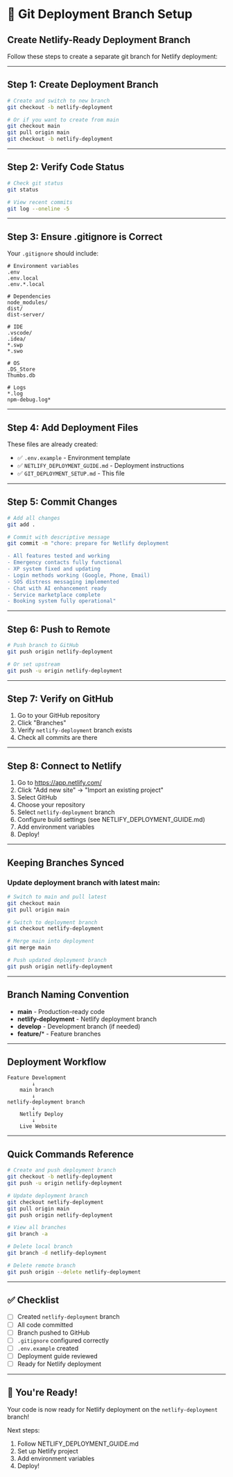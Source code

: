 # 🔧 Git Deployment Branch Setup

## Create Netlify-Ready Deployment Branch

Follow these steps to create a separate git branch for Netlify deployment:

---

## Step 1: Create Deployment Branch

```bash
# Create and switch to new branch
git checkout -b netlify-deployment

# Or if you want to create from main
git checkout main
git pull origin main
git checkout -b netlify-deployment
```

---

## Step 2: Verify Code Status

```bash
# Check git status
git status

# View recent commits
git log --oneline -5
```

---

## Step 3: Ensure .gitignore is Correct

Your `.gitignore` should include:

```
# Environment variables
.env
.env.local
.env.*.local

# Dependencies
node_modules/
dist/
dist-server/

# IDE
.vscode/
.idea/
*.swp
*.swo

# OS
.DS_Store
Thumbs.db

# Logs
*.log
npm-debug.log*
```

---

## Step 4: Add Deployment Files

These files are already created:
- ✅ `.env.example` - Environment template
- ✅ `NETLIFY_DEPLOYMENT_GUIDE.md` - Deployment instructions
- ✅ `GIT_DEPLOYMENT_SETUP.md` - This file

---

## Step 5: Commit Changes

```bash
# Add all changes
git add .

# Commit with descriptive message
git commit -m "chore: prepare for Netlify deployment

- All features tested and working
- Emergency contacts fully functional
- XP system fixed and updating
- Login methods working (Google, Phone, Email)
- SOS distress messaging implemented
- Chat with AI enhancement ready
- Service marketplace complete
- Booking system fully operational"
```

---

## Step 6: Push to Remote

```bash
# Push branch to GitHub
git push origin netlify-deployment

# Or set upstream
git push -u origin netlify-deployment
```

---

## Step 7: Verify on GitHub

1. Go to your GitHub repository
2. Click "Branches"
3. Verify `netlify-deployment` branch exists
4. Check all commits are there

---

## Step 8: Connect to Netlify

1. Go to https://app.netlify.com/
2. Click "Add new site" → "Import an existing project"
3. Select GitHub
4. Choose your repository
5. Select `netlify-deployment` branch
6. Configure build settings (see NETLIFY_DEPLOYMENT_GUIDE.md)
7. Add environment variables
8. Deploy!

---

## Keeping Branches Synced

### Update deployment branch with latest main:

```bash
# Switch to main and pull latest
git checkout main
git pull origin main

# Switch to deployment branch
git checkout netlify-deployment

# Merge main into deployment
git merge main

# Push updated deployment branch
git push origin netlify-deployment
```

---

## Branch Naming Convention

- **main** - Production-ready code
- **netlify-deployment** - Netlify deployment branch
- **develop** - Development branch (if needed)
- **feature/*** - Feature branches

---

## Deployment Workflow

```
Feature Development
        ↓
    main branch
        ↓
netlify-deployment branch
        ↓
    Netlify Deploy
        ↓
    Live Website
```

---

## Quick Commands Reference

```bash
# Create and push deployment branch
git checkout -b netlify-deployment
git push -u origin netlify-deployment

# Update deployment branch
git checkout netlify-deployment
git pull origin main
git push origin netlify-deployment

# View all branches
git branch -a

# Delete local branch
git branch -d netlify-deployment

# Delete remote branch
git push origin --delete netlify-deployment
```

---

## ✅ Checklist

- [ ] Created `netlify-deployment` branch
- [ ] All code committed
- [ ] Branch pushed to GitHub
- [ ] `.gitignore` configured correctly
- [ ] `.env.example` created
- [ ] Deployment guide reviewed
- [ ] Ready for Netlify deployment

---

## 🎉 You're Ready!

Your code is now ready for Netlify deployment on the `netlify-deployment` branch!

Next steps:
1. Follow NETLIFY_DEPLOYMENT_GUIDE.md
2. Set up Netlify project
3. Add environment variables
4. Deploy!
